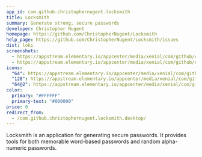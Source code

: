 ```yaml
---
app_id: com.github.christophernugent.locksmith
title: Locksmith
summary: Generate strong, secure passwords
developer: Christopher Nugent
homepage: https://github.com/ChristopherNugent/Locksmith
help_page: https://github.com/ChristopherNugent/Locksmith/issues
dist: loki
screenshots:
  - https://appstream.elementary.io/appcenter/media/xenial/com/github/christophernugent.locksmith/D437A02F108D150DB473DE298E23D0EB/screenshots/image-1_orig.png
  - https://appstream.elementary.io/appcenter/media/xenial/com/github/christophernugent.locksmith/D437A02F108D150DB473DE298E23D0EB/screenshots/image-2_orig.png
icons:
  "64": https://appstream.elementary.io/appcenter/media/xenial/com/github/christophernugent.locksmith/D437A02F108D150DB473DE298E23D0EB/icons/64x64/com.github.christophernugent.locksmith_com.github.christophernugent.locksmith.png
  "128": https://appstream.elementary.io/appcenter/media/xenial/com/github/christophernugent.locksmith/D437A02F108D150DB473DE298E23D0EB/icons/128x128/com.github.christophernugent.locksmith_com.github.christophernugent.locksmith.png
  "64@2": https://appstream.elementary.io/appcenter/media/xenial/com/github/christophernugent.locksmith/D437A02F108D150DB473DE298E23D0EB/icons/64x64@2/com.github.christophernugent.locksmith_com.github.christophernugent.locksmith.png
color:
  primary: "#FFFFFF"
  primary-text: "#000000"
price: 0
redirect_from:
  - /com.github.christophernugent.locksmith.desktop/
---
```


<p>Locksmith is an application for generating secure passwords. It
           provides tools for both memorable word-based passwords and random
           alpha-numeric passwords.</p>